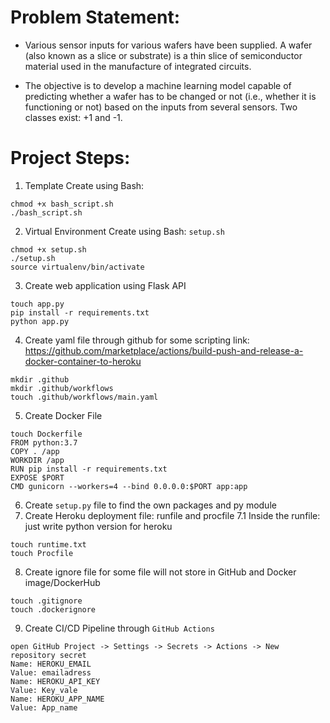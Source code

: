 # Problem Statement:

* Various sensor inputs for various wafers have been supplied. A wafer (also known as a slice or substrate) is a thin slice of semiconductor material used in the manufacture of integrated circuits.

* The objective is to develop a machine learning model capable of predicting whether a wafer has to be changed or not (i.e., whether it is functioning or not) based on the inputs from several sensors. Two classes exist: +1 and -1.

# Project Steps:
1. Template Create using Bash:
```
chmod +x bash_script.sh
./bash_script.sh
```
2. Virtual Environment Create using Bash: `setup.sh`
```
chmod +x setup.sh
./setup.sh
source virtualenv/bin/activate
```
3. Create web application using Flask API
```
touch app.py
pip install -r requirements.txt
python app.py
```
4. Create yaml file through github for some scripting
link: https://github.com/marketplace/actions/build-push-and-release-a-docker-container-to-heroku
```
mkdir .github
mkdir .github/workflows
touch .github/workflows/main.yaml
```
5. Create Docker File 
```
touch Dockerfile
FROM python:3.7
COPY . /app
WORKDIR /app
RUN pip install -r requirements.txt
EXPOSE $PORT
CMD gunicorn --workers=4 --bind 0.0.0.0:$PORT app:app
```
6. Create `setup.py` file to find the own packages and py module
7. Create Heroku deployment file: runfile and procfile
7.1 Inside the runfile: just write python version for heroku
```
touch runtime.txt
touch Procfile
```
8. Create ignore file for some file will not store in GitHub and Docker image/DockerHub
```
touch .gitignore
touch .dockerignore
```
9. Create CI/CD Pipeline through `GitHub Actions`
```
open GitHub Project -> Settings -> Secrets -> Actions -> New repository secret
Name: HEROKU_EMAIL
Value: emailadress
Name: HEROKU_API_KEY
Value: Key_vale
Name: HEROKU_APP_NAME
Value: App_name
```
